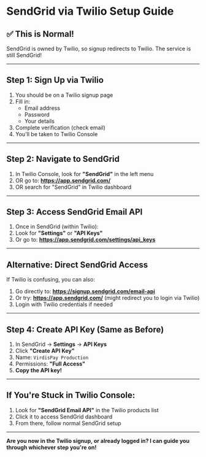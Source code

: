 # SendGrid via Twilio Setup Guide

## ✅ This is Normal!

SendGrid is owned by Twilio, so signup redirects to Twilio. The service is still SendGrid!

---

## Step 1: Sign Up via Twilio

1. You should be on a Twilio signup page
2. Fill in:
   - Email address
   - Password
   - Your details
3. Complete verification (check email)
4. You'll be taken to Twilio Console

---

## Step 2: Navigate to SendGrid

1. In Twilio Console, look for **"SendGrid"** in the left menu
2. OR go to: **https://app.sendgrid.com/**
3. OR search for "SendGrid" in Twilio dashboard

---

## Step 3: Access SendGrid Email API

1. Once in SendGrid (within Twilio):
2. Look for **"Settings"** or **"API Keys"**
3. Or go to: **https://app.sendgrid.com/settings/api_keys**

---

## Alternative: Direct SendGrid Access

If Twilio is confusing, you can also:

1. Go directly to: **https://signup.sendgrid.com/email-api**
2. Or try: **https://app.sendgrid.com/** (might redirect you to login via Twilio)
3. Login with Twilio credentials if needed

---

## Step 4: Create API Key (Same as Before)

1. In SendGrid → **Settings** → **API Keys**
2. Click **"Create API Key"**
3. Name: `VirdisPay Production`
4. Permissions: **"Full Access"**
5. **Copy the API key!**

---

## If You're Stuck in Twilio Console:

1. Look for **"SendGrid Email API"** in the Twilio products list
2. Click it to access SendGrid dashboard
3. From there, follow normal SendGrid setup

---

**Are you now in the Twilio signup, or already logged in? I can guide you through whichever step you're on!**

